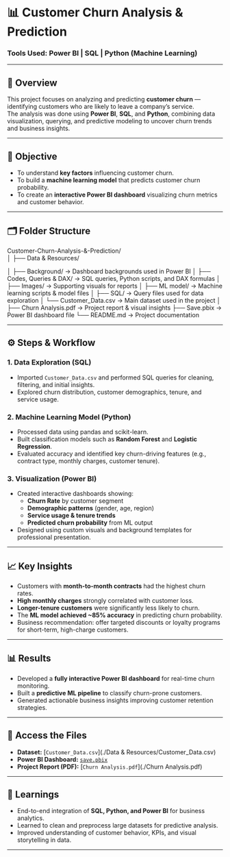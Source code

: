 # 📊 Customer Churn Analysis & Prediction

### Tools Used: Power BI | SQL | Python (Machine Learning)

---

## 🧩 Overview

This project focuses on analyzing and predicting **customer churn** — identifying customers who are likely to leave a company’s service.  
The analysis was done using **Power BI**, **SQL**, and **Python**, combining data visualization, querying, and predictive modeling to uncover churn trends and business insights.

---

## 🎯 Objective

- To understand **key factors** influencing customer churn.  
- To build a **machine learning model** that predicts customer churn probability.  
- To create an **interactive Power BI dashboard** visualizing churn metrics and customer behavior.

---

## 🗂️ Folder Structure

Customer-Churn-Analysis-&-Prediction/  
│
├── Data & Resources/

│ ├── Background/ → Dashboard backgrounds used in Power BI
│ ├── Codes, Queries & DAX/ → SQL queries, Python scripts, and DAX formulas
│ ├── Images/ → Supporting visuals for reports
│ ├── ML model/ → Machine learning scripts & model files
│ ├── SQL/ → Query files used for data exploration
│ └── Customer_Data.csv → Main dataset used in the project
│
├── Churn Analysis.pdf → Project report & visual insights
├── Save.pbix → Power BI dashboard file
└── README.md → Project documentation

---

## ⚙️ Steps & Workflow

### 1. **Data Exploration (SQL)**
- Imported `Customer_Data.csv` and performed SQL queries for cleaning, filtering, and initial insights.  
- Explored churn distribution, customer demographics, tenure, and service usage.

### 2. **Machine Learning Model (Python)**
- Processed data using pandas and scikit-learn.  
- Built classification models such as **Random Forest** and **Logistic Regression**.  
- Evaluated accuracy and identified key churn-driving features (e.g., contract type, monthly charges, customer tenure).

### 3. **Visualization (Power BI)**
- Created interactive dashboards showing:
  - **Churn Rate** by customer segment
  - **Demographic patterns** (gender, age, region)
  - **Service usage & tenure trends**
  - **Predicted churn probability** from ML output  
- Designed using custom visuals and background templates for professional presentation.

---

## 📈 Key Insights
- Customers with **month-to-month contracts** had the highest churn rates.  
- **High monthly charges** strongly correlated with customer loss.  
- **Longer-tenure customers** were significantly less likely to churn.  
- The **ML model achieved ~85% accuracy** in predicting churn probability.  
- Business recommendation: offer targeted discounts or loyalty programs for short-term, high-charge customers.

---

## 📊 Results
- Developed a **fully interactive Power BI dashboard** for real-time churn monitoring.  
- Built a **predictive ML pipeline** to classify churn-prone customers.  
- Generated actionable business insights improving customer retention strategies.

---

## 📁 Access the Files
- **Dataset:** [`Customer_Data.csv`](./Data & Resources/Customer_Data.csv)  
- **Power BI Dashboard:** [`save.pbix`](./save.pbix)  
- **Project Report (PDF):** [`Churn Analysis.pdf`](./Churn Analysis.pdf)

---

## 🧠 Learnings
- End-to-end integration of **SQL, Python, and Power BI** for business analytics.  
- Learned to clean and preprocess large datasets for predictive analysis.  
- Improved understanding of customer behavior, KPIs, and visual storytelling in data.

---


